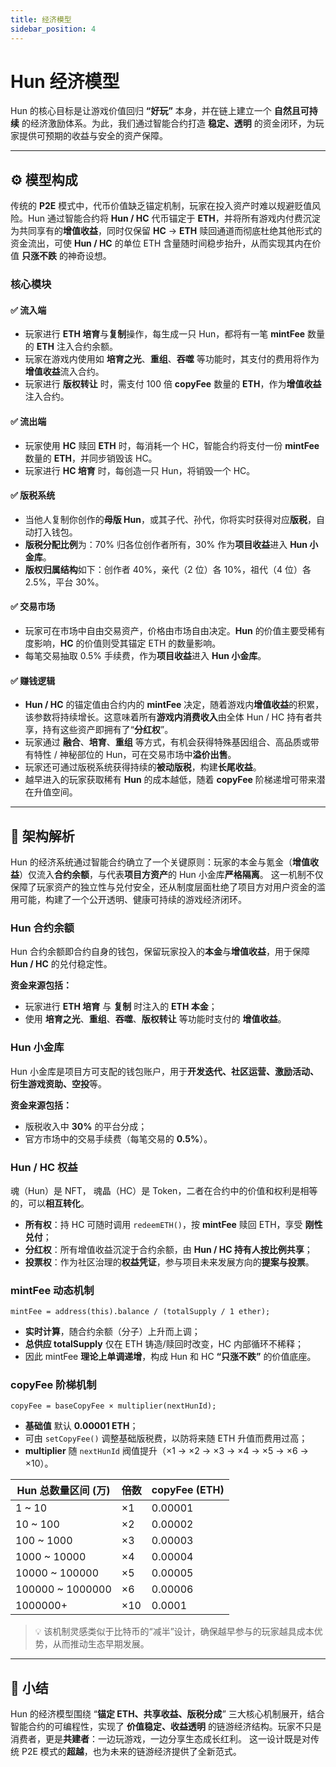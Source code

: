 ```yaml
---
title: 经济模型
sidebar_position: 4
---
```


# Hun 经济模型

Hun 的核心目标是让游戏价值回归 **“好玩”** 本身，并在链上建立一个 **自然且可持续** 的经济激励体系。为此，我们通过智能合约打造 **稳定、透明** 的资金闭环，为玩家提供可预期的收益与安全的资产保障。

---

## ⚙️ 模型构成

传统的 **P2E** 模式中，代币价值缺乏锚定机制，玩家在投入资产时难以规避贬值风险。Hun 通过智能合约将 **Hun / HC** 代币锚定于 **ETH**，并将所有游戏内付费沉淀为共同享有的**增值收益**，同时仅保留 **HC** → **ETH** 赎回通道而彻底杜绝其他形式的资金流出，可使 **Hun / HC** 的单位 ETH 含量随时间稳步抬升，从而实现其内在价值 **只涨不跌** 的神奇设想。

### 核心模块

#### ✅ **流入端**

- 玩家进行 **ETH 培育**与**复制**操作，每生成一只 Hun，都将有一笔 **mintFee** 数量的 **ETH** 注入合约余额。
- 玩家在游戏内使用如 **培育之光**、**重组**、**吞噬** 等功能时，其支付的费用将作为**增值收益**流入合约。
- 玩家进行 **版权转让** 时，需支付 100 倍 **copyFee** 数量的 **ETH**，作为**增值收益**注入合约。

#### ✅ **流出端**

- 玩家使用 **HC** 赎回 **ETH** 时，每消耗一个 HC，智能合约将支付一份 **mintFee** 数量的 **ETH**，并同步销毁该 HC。
- 玩家进行 **HC 培育** 时，每创造一只 Hun，将销毁一个 HC。

#### ✅ **版税系统**

- 当他人复制你创作的**母版 Hun**，或其子代、孙代，你将实时获得对应**版税**，自动打入钱包。
- **版税分配比例**为：70% 归各位创作者所有，30% 作为**项目收益**进入 **Hun 小金库**。
- **版权归属结构**如下：创作者 40%，亲代（2 位）各 10%，祖代（4 位）各 2.5%，平台 30%。

#### ✅ **交易市场**

- 玩家可在市场中自由交易资产，价格由市场自由决定。**Hun** 的价值主要受稀有度影响，**HC** 的价值则受其锚定 ETH 的数量影响。
- 每笔交易抽取 0.5% 手续费，作为**项目收益**进入 **Hun 小金库**。

#### ✅ **赚钱逻辑**

- **Hun / HC** 的锚定值由合约内的 **mintFee** 决定，随着游戏内**增值收益**的积累，该参数将持续增长。这意味着所有**游戏内消费收入**由全体 Hun / HC 持有者共享，持有这些资产即拥有了“**分红权**”。
- 玩家通过 **融合**、**培育**、**重组** 等方式，有机会获得特殊基因组合、高品质或带有特性 / 神秘部位的 Hun，可在交易市场中**溢价出售**。
- 玩家还可通过版税系统获得持续的**被动版税**，构建**长尾收益**。
- 越早进入的玩家获取稀有 **Hun** 的成本越低，随着 **copyFee** 阶梯递增可带来潜在升值空间。

---

## 🧩 架构解析

Hun 的经济系统通过智能合约确立了一个关键原则：玩家的本金与氪金（**增值收益**）仅流入**合约余额**，与代表**项目方资产**的 Hun 小金库**严格隔离**。
这一机制不仅保障了玩家资产的独立性与兑付安全，还从制度层面杜绝了项目方对用户资金的滥用可能，构建了一个公开透明、健康可持续的游戏经济闭环。


### Hun 合约余额

Hun 合约余额即合约自身的钱包，保留玩家投入的**本金**与**增值收益**，用于保障 **Hun / HC** 的兑付稳定性。

**资金来源包括：**
- 玩家进行 **ETH 培育** 与 **复制** 时注入的 **ETH 本金**；
- 使用 **培育之光**、**重组**、**吞噬**、**版权转让** 等功能时支付的 **增值收益**。

### Hun 小金库

Hun 小金库是项目方可支配的钱包账户，用于**开发迭代、社区运营、激励活动、衍生游戏资助、空投**等。

**资金来源包括：**
- 版税收入中 **30%** 的平台分成；
- 官方市场中的交易手续费（每笔交易的 **0.5%**）。

### Hun / HC 权益

魂（Hun）是 NFT， 魂晶（HC）是 Token，二者在合约中的价值和权利是相等的，可以**相互转化**。

* **所有权**：持 HC 可随时调用 `redeemETH()`，按 **mintFee** 赎回 ETH，享受 **刚性兑付**；
* **分红权**：所有增值收益沉淀于合约余额，由 **Hun / HC 持有人按比例共享**；
* **投票权**：作为社区治理的**权益凭证**，参与项目未来发展方向的**提案与投票**。


### mintFee 动态机制

```solidity
mintFee = address(this).balance / (totalSupply / 1 ether);
```

* **实时计算**，随合约余额（分子）上升而上调；
* **总供应 totalSupply** 仅在 ETH 铸造/赎回时改变，HC 内部循环不稀释；
* 因此 mintFee **理论上单调递增**，构成 Hun 和 HC **“只涨不跌”** 的价值底座。 

### copyFee 阶梯机制

```solidity
copyFee = baseCopyFee × multiplier(nextHunId);
```

* **基础值** 默认 **0.00001 ETH**；
* 可由 `setCopyFee()` 调整基础版税费，以防将来随 ETH 升值而费用过高；
* **multiplier** 随 `nextHunId` 阀值提升（×1 → ×2 → ×3 → ×4 → ×5 → ×6 → ×10）。

| **Hun 总数量区间 (万)** | **倍数** | **copyFee (ETH)** |
| ----------------- | ------ | ----------------- |
| 1 \~ 10           | ×1     | 0.00001           |
| 10 \~ 100         | ×2     | 0.00002           |
| 100 \~ 1000       | ×3     | 0.00003           |
| 1000 \~ 10000     | ×4     | 0.00004           |
| 10000 \~ 100000   | ×5     | 0.00005           |
| 100000 \~ 1000000 | ×6     | 0.00006           |
| 1000000+          | ×10    | 0.0001            |

> 💡 该机制灵感类似于比特币的“减半”设计，确保越早参与的玩家越具成本优势，从而推动生态早期发展。

---

## 🧠 小结

Hun 的经济模型围绕 “**锚定 ETH、共享收益、版税分成**” 三大核心机制展开，结合智能合约的可编程性，实现了 **价值稳定、收益透明** 的链游经济结构。玩家不只是消费者，更是**共建者**：一边玩游戏，一边分享生态成长红利。
这一设计既是对传统 P2E 模式的**超越**，也为未来的链游经济提供了全新范式。
